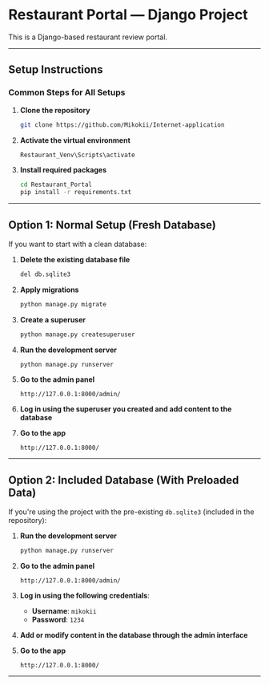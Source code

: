 # Restaurant Portal — Django Project

This is a Django-based restaurant review portal.

---

## Setup Instructions

### Common Steps for All Setups

1. **Clone the repository**

   ```bash
   git clone https://github.com/Mikokii/Internet-application
   ```

2. **Activate the virtual environment**

   ```bash
   Restaurant_Venv\Scripts\activate
   ```

3. **Install required packages**

   ```bash
   cd Restaurant_Portal
   pip install -r requirements.txt
   ```

---

## Option 1: Normal Setup (Fresh Database)

If you want to start with a clean database:

1. **Delete the existing database file**

   ```bash
   del db.sqlite3
   ```

2. **Apply migrations**

   ```bash
   python manage.py migrate
   ```

3. **Create a superuser**

   ```bash
   python manage.py createsuperuser
   ```

4. **Run the development server**

   ```bash
   python manage.py runserver
   ```

5. **Go to the admin panel**

   ```
   http://127.0.0.1:8000/admin/
   ```

6. **Log in using the superuser you created and add content to the database**

7. **Go to the app**

   ```
   http://127.0.0.1:8000/
   ```

---

## Option 2: Included Database (With Preloaded Data)

If you're using the project with the pre-existing `db.sqlite3` (included in the repository):

1. **Run the development server**

   ```bash
   python manage.py runserver
   ```
2. **Go to the admin panel**

   ```
   http://127.0.0.1:8000/admin/
   ```

3. **Log in using the following credentials**:

   * **Username**: `mikokii`
   * **Password**: `1234`

4. **Add or modify content in the database through the admin interface**

5. **Go to the app**
   ```
   http://127.0.0.1:8000/
   ```
---